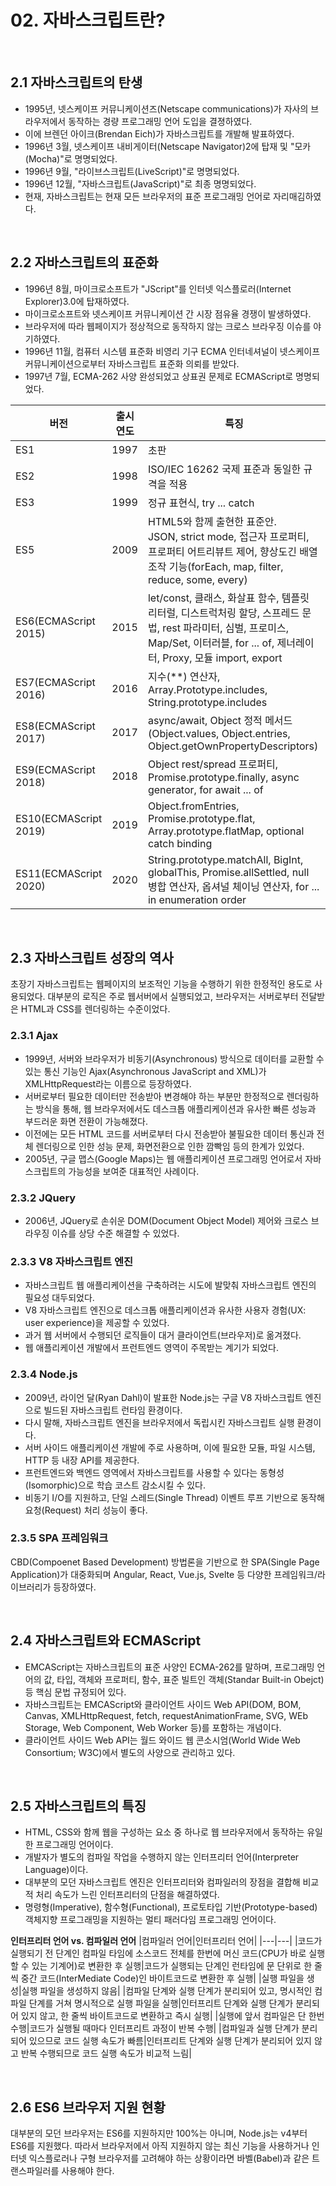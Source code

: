 # 02. 자바스크립트란?

<br/>

## 2.1 자바스크립트의 탄생

- 1995년, 넷스케이프 커뮤니케이션즈(Netscape communications)가 자사의 브라우저에서 동작하는 경량 프로그래밍 언어 도입을 결졍하였다.
- 이에 브렌던 아이크(Brendan Eich)가 자바스크립트를 개발해 발표하였다.
- 1996년 3월, 넷스케이프 내비게이터(Netscape Navigator)2에 탑재 및 "모카(Mocha)"로 명명되었다.
- 1996년 9월, "라이브스크립트(LiveScript)"로 명명되었다.
- 1996년 12월, "자바스크립트(JavaScript)"로 최종 명명되었다.
- 현재, 자바스크립트는 현재 모든 브라우저의 표준 프로그래밍 언어로 자리매김하였다.

<br/>

## 2.2 자바스크립트의 표준화

- 1996년 8월, 마이크로소프트가 "JScript"를 인터넷 익스플로러(Internet Explorer)3.0에 탑재하였다.
- 마이크로소프트와 넷스케이프 커뮤니케이션 간 시장 점유율 경쟁이 발생하였다.
- 브라우저에 따라 웹페이지가 정상적으로 동작하지 않는 크로스 브라우징 이슈를 야기하였다.
- 1996년 11월, 컴퓨터 시스템 표준화 비영리 기구 ECMA 인터네셔널이 넷스케이프 커뮤니케이션으로부터 자바스크립트 표준화 의뢰를 받았다.
- 1997년 7월, ECMA-262 사양 완성되었고 상표권 문제로 ECMAScript로 명명되었다.

|버전|출시 연도|특징|
|---|---|---|
|ES1|1997|초판|
|ES2|1998|ISO/IEC 16262 국제 표준과 동일한 규격을 적용|
|ES3|1999|정규 표현식, try ... catch|
|ES5|2009|HTML5와 함께 출현한 표준안. <br/> JSON, strict mode, 접근자 프로퍼티, 프로퍼티 어트리뷰트 제어, 향상도긴 배열 조작 기능(forEach, map, filter, reduce, some, every)|
|ES6(ECMAScript 2015)|2015|let/const, 클래스, 화살표 함수, 템플릿 리터럴, 디스트럭처링 할당, 스프레드 문법, rest 파라미터, 심벌, 프로미스, Map/Set, 이터러블, for ... of, 제너레이터, Proxy, 모듈 import, export|
|ES7(ECMAScript 2016)|2016|지수(**) 연산자, Array.Prototype.includes, String.prototype.includes|
|ES8(ECMAScript 2017)|2017|async/await, Object 정적 메서드(Object.values, Object.entries, Object.getOwnPropertyDescriptors)|
|ES9(ECMAScript 2018)|2018|Object rest/spread 프로퍼티, Promise.prototype.finally, async generator, for await ... of|
|ES10(ECMAScript 2019)|2019|Object.fromEntries, Promise.prototype.flat, Array.prototype.flatMap, optional catch binding|
|ES11(ECMAScript 2020)|2020|String.prototype.matchAll, BigInt, globalThis, Promise.allSettled, null 병합 연산자, 옵셔널 체이닝 연산자, for ... in enumeration order|

<br/>

## 2.3 자바스크립트 성장의 역사
초장기 자바스크립트는 웹페이지의 보조적인 기능을 수행하기 위한 한정적인 용도로 사용되었다. 대부분의 로직은 주로 웹서버에서 실행되었고, 브라우저는 서버로부터 전달받은 HTML과 CSS를 렌더링하는 수준이었다.

### 2.3.1 Ajax
- 1999년, 서버와 브라우저가 비동기(Asynchronous) 방식으로 데이터를 교환할 수 있는 통신 기능인 Ajax(Asynchronous JavaScript and XML)가 XMLHttpRequest라는 이름으로 등장하였다.
- 서버로부터 필요한 데이터만 전송받아 변경해야 하는 부분만 한정적으로 렌더링하는 방식을 통해, 웹 브라우저에서도 데스크톱 애플리케이션과 유사한 빠른 성능과 부드러운 화면 전환이 가능해졌다.
- 이전에는 모든 HTML 코드를 서버로부터 다시 전송받아 불필요한 데이터 통신과 전체 렌더링으로 인한 성능 문제, 화면전환으로 인한 깜빡임 등의 한계가 있었다.
- 2005년, 구글 맵스(Google Maps)는 웹 애플리케이션 프로그래밍 언어로서 자바스크립트의 가능성을 보여준 대표적인 사례이다.

### 2.3.2 JQuery
- 2006년, JQuery로 손쉬운 DOM(Document Object Model) 제어와 크로스 브라우징 이슈를 상당 수준 해결할 수 있었다.

### 2.3.3 V8 자바스크립트 엔진
- 자바스크립트 웹 애플리케이션을 구축하려는 시도에 발맞춰 자바스크립트 엔진의 필요성 대두되었다.
- V8 자바스크립트 엔진으로 데스크톱 애플리케이션과 유사한 사용자 경험(UX: user experience)을 제공할 수 있었다.
- 과거 웹 서버에서 수행되던 로직들이 대거 클라이언트(브라우저)로 옮겨졌다.
- 웹 애플리케이션 개발에서 프런트엔드 영역이 주목받는 계기가 되었다.

### 2.3.4 Node.js
- 2009년, 라이언 달(Ryan Dahl)이 발표한 Node.js는 구글 V8 자바스크립트 엔진으로 빌드된 자바스크립트 런타임 환경이다.
- 다시 말해, 자바스크립트 엔진을 브라우저에서 독립시킨 자바스크립트 실행 환경이다.
- 서버 사이드 애플리케이션 개발에 주로 사용하며, 이에 필요한 모듈, 파일 시스템, HTTP 등 내장 API를 제공한다.
- 프런트엔드와 백엔드 영역에서 자바스크립트를 사용할 수 있다는 동형성(Isomorphic)으로 학습 코스트 감소시킬 수 있다.
- 비동기 I/O를 지원하고, 단일 스레드(Single Thread) 이벤트 루프 기반으로 동작해 요청(Request) 처리 성능이 좋다.

### 2.3.5 SPA 프레임워크
CBD(Compoenet Based Development) 방법론을 기반으로 한 SPA(Single Page Application)가 대중화되며 Angular, React, Vue.js, Svelte 등 다양한 프레임워크/라이브러리가 등장하였다.


<br/>

## 2.4 자바스크립트와 ECMAScript
- EMCAScript는 자바스크립트의 표준 사양인 ECMA-262를 말하며, 프로그래밍 언어의 값, 타입, 객체와 프로퍼티, 함수, 표준 빌트인 객체(Standar Built-in Obejct) 등 핵심 문법 규정되어 있다.
- 자바스크립트는 EMCAScript와 클라이언트 사이드 Web API(DOM, BOM, Canvas, XMLHttpRequest, fetch, requestAnimationFrame, SVG, WEb Storage, Web Component, Web Worker 등)를 포함하는 개념이다.
- 클라이언트 사이드 Web API는 월드 와이드 웹 콘소시엄(World Wide Web Consortium; W3C)에서 별도의 사양으로 관리하고 있다.


<br/>

## 2.5 자바스크립트의 특징
- HTML, CSS와 함께 웹을 구성하는 요소 중 하나로 웹 브라우저에서 동작하는 유일한 프로그래밍 언어이다.
- 개발자가 별도의 컴파일 작업을 수행하지 않는 인터프리터 언어(Interpreter Language)이다.
- 대부분의 모던 자바스크립트 엔진은 인터프리터와 컴파일러의 장점을 결합해 비교적 처리 속도가 느린 인터프리터의 단점을 해결하였다.
- 명령형(Imperative), 함수형(Functional), 프로토타입 기반(Prototype-based) 객체지향 프로그래밍을 지원하는 멀티 패러다임 프로그래밍 언어이다.

**인터프리터 언어 vs. 컴파일러 언어**
|컴파일러 언어|인터프리터 언어|
|---|---|
|코드가 실행되기 전 단계인 컴파일 타임에 소스코드 전체를 한번에 머신 코드(CPU가 바로 실행할 수 있는 기계어)로 변환한 후 실행|코드가 실행되는 단계인 런타임에 문 단위로 한 줄씩 중간 코드(InterMediate Code)인 바이트코드로 변환한 후 실행|
|실행 파일을 생성|실행 파일을 생성하지 않음|
|컴파일 단계와 실행 단계가 분리되어 있고, 명시적인 컴파일 단계를 거쳐 명시적으로 실행 파일을 실행|인터프리트 단계와 실행 단계가 분리되어 있지 않고, 한 줄씩 바이트코드로 변환하고 즉시 실행|
|실행에 앞서 컴파일은 단 한번 수행|코드가 실행될 때마다 인터프리트 과정이 반복 수행|
|컴파일과 실행 단계가 분리되어 있으므로 코드 실행 속도가 빠름|인터프리트 단계와 실행 단계가 분리되어 있지 않고 반복 수행되므로 코드 실행 속도가 비교적 느림|


<br/>

## 2.6 ES6 브라우저 지원 현황
대부분의 모던 브라우저는 ES6를 지원하지만 100%는 아니며, Node.js는 v4부터 ES6를 지원했다. 따라서 브라우저에서 아직 지원하지 않는 최신 기능을 사용하거나 인터넷 익스플로러나 구형 브라우저를 고려해야 하는 상황이라면 바벨(Babel)과 같은 트랜스파일러를 사용해야 한다.



<br/>
